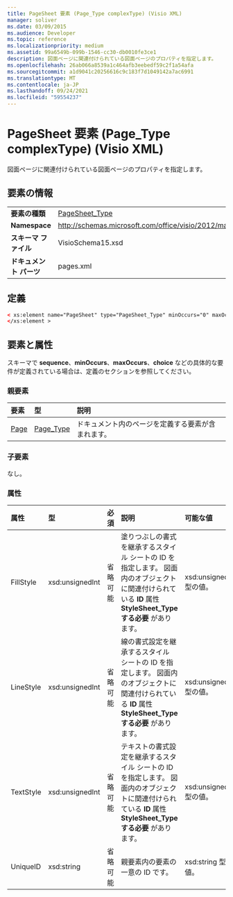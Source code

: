 ```yaml
---
title: PageSheet 要素 (Page_Type complexType) (Visio XML)
manager: soliver
ms.date: 03/09/2015
ms.audience: Developer
ms.topic: reference
ms.localizationpriority: medium
ms.assetid: 99a6549b-099b-1546-cc30-db0010fe3ce1
description: 図面ページに関連付けられている図面ページのプロパティを指定します。
ms.openlocfilehash: 26ab066a8539a1c464afb3eebedf59c2f1a54afa
ms.sourcegitcommit: a1d9041c20256616c9c183f7d1049142a7ac6991
ms.translationtype: MT
ms.contentlocale: ja-JP
ms.lasthandoff: 09/24/2021
ms.locfileid: "59554237"
---
```

# <a name="pagesheet-element-page_type-complextype-visio-xml"></a>PageSheet 要素 (Page_Type complexType) (Visio XML)

図面ページに関連付けられている図面ページのプロパティを指定します。
  
## <a name="element-information"></a>要素の情報

|||
|:-----|:-----|
|**要素の種類** <br/> |[PageSheet_Type](pagesheet_type-complextypevisio-xml.md) <br/> |
|**Namespace** <br/> |http://schemas.microsoft.com/office/visio/2012/main  <br/> |
|**スキーマ ファイル** <br/> |VisioSchema15.xsd  <br/> |
|**ドキュメント パーツ** <br/> |pages.xml  <br/> |
   
## <a name="definition"></a>定義

```XML
< xs:element name="PageSheet" type="PageSheet_Type" minOccurs="0" maxOccurs="1" >
</xs:element > 
```

## <a name="elements-and-attributes"></a>要素と属性

スキーマで **sequence**、**minOccurs**、**maxOccurs**、**choice** などの具体的な要件が定義されている場合は、定義のセクションを参照してください。 
  
### <a name="parent-elements"></a>親要素

|**要素**|**型**|**説明**|
|:-----|:-----|:-----|
|[Page](page-element-pages_type-complextypevisio-xml.md) <br/> |[Page_Type](page_type-complextypevisio-xml.md) <br/> |ドキュメント内のページを定義する要素が含まれます。  <br/> |
   
### <a name="child-elements"></a>子要素

なし。
  
### <a name="attributes"></a>属性

|**属性**|**型**|**必須**|**説明**|**可能な値**|
|:-----|:-----|:-----|:-----|:-----|
|FillStyle  <br/> |xsd:unsignedInt  <br/> |省略可能  <br/> |塗りつぶしの書式を継承するスタイル シートの ID を指定します。 図面内のオブジェクトに関連付けられている **ID** 属性 **StyleSheet_Typeする必要** があります。  <br/> |xsd:unsignedInt 型の値。  <br/> |
|LineStyle  <br/> |xsd:unsignedInt  <br/> |省略可能  <br/> |線の書式設定を継承するスタイル シートの ID を指定します。 図面内のオブジェクトに関連付けられている **ID** 属性 **StyleSheet_Typeする必要** があります。  <br/> |xsd:unsignedInt 型の値。  <br/> |
|TextStyle  <br/> |xsd:unsignedInt  <br/> |省略可能  <br/> |テキストの書式設定を継承するスタイル シートの ID を指定します。 図面内のオブジェクトに関連付けられている **ID** 属性 **StyleSheet_Typeする必要** があります。  <br/> |xsd:unsignedInt 型の値。  <br/> |
|UniqueID  <br/> |xsd:string  <br/> |省略可能  <br/> |親要素内の要素の一意の ID です。  <br/> |xsd:string 型の値。  <br/> |
   

